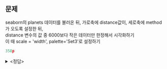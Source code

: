 ## 문제
seaborn의 planets 데이터를 불러온 뒤,
가로축에 distance값이, 세로축에 method가 오도록 설정한 뒤,   
distance 변수의 값 중 6000보다 작은 데이터만 한정해서 시각화하기   
이 때 scale = 'width', palette='Set3'로 설정하기   

```python
358p
```

</details>

<details><summary><정답></summary>
<p>
  
```python
import seaborn as sns
import matplotlib.pyplot as plt
import matplotlib.cm as cm

planets = sns.load_dataset('planets') #데이터셋 불러오기

sns.violinplot(x='distance', y='method', #가로축 세로축 설정
               data=planets[planets.distance<6000], #데이터 한정
               scale='width', palette='Set3') #나머지 설정

```
<br/>
사진
<br/>
<img width="500" alt="image" src="https://github.com/sejongsmarcle/2023_Autumn_DataAnalysisStudy/assets/128327967/c53b70ce-634f-424a-86df-17cd898c9848">
</p>
</details>

